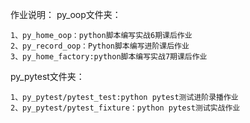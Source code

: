 作业说明：
py_oop文件夹：

    1、py_home_oop：python脚本编写实战6期课后作业
    2、py_record_oop：Python脚本编写进阶课后作业
    3、py_home_factory:python脚本编写实战7期课后作业
py_pytest文件夹：

    1、py_pytest/pytest_test:python pytest测试进阶录播作业
    2、py_pytest/pytest_fixture：python pytest测试实战作业